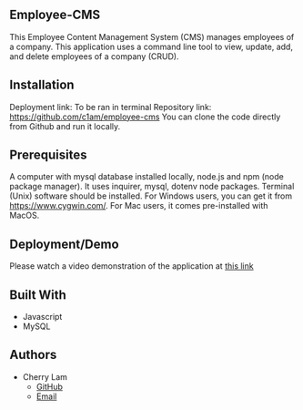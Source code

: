 ## Employee-CMS
This Employee Content Management System (CMS) manages employees of a company. This application uses a command line tool to view, update, add, and delete employees of a company (CRUD).


## Installation
Deployment link: To be ran in terminal
Repository link: https://github.com/c1am/employee-cms
You can clone the code directly from Github and run it locally.


## Prerequisites
A computer with mysql database installed locally, node.js and npm (node package manager). It uses inquirer, mysql, dotenv node packages. Terminal (Unix) software should be installed. For Windows users, you can get it from https://www.cygwin.com/. For Mac users, it comes pre-installed with MacOS.


## Deployment/Demo
Please watch a video demonstration of the application at [this link](https://drive.google.com/file/d/1jWUjWYATPixDOoqhk0C8TVHGIJGMZjCo/view?usp=sharing)


## Built With
- Javascript
- MySQL


## Authors
- Cherry Lam 
    - [GitHub](https://github.com/c1am)
    - [Email](mailto:cherrylam.ny@gmail.com)
